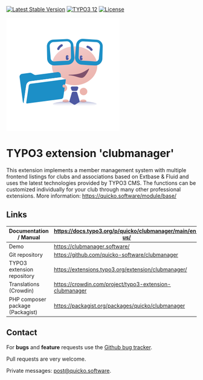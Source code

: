 [![Latest Stable Version](https://poser.pugx.org/quicko/clubmanager/v/stable)](https://packagist.org/packages/quicko/clubmanager)
[![TYPO3 12](https://img.shields.io/badge/TYPO3-12-orange.svg)](https://get.typo3.org/version/12)
[![License](https://poser.pugx.org/quicko/clubmanager/license)](https://packagist.org/packages/quicko/clubmanager)

![Quicko logo](Documentation/Images/Quicko-Avatar.png)

# TYPO3 extension 'clubmanager'

This extension implements a member management system with multiple frontend listings
for clubs and associations based on Extbase & Fluid and uses the latest technologies
provided by TYPO3 CMS. The functions can be customized individually for your club
through many other professional extensions. More information: https://quicko.software/module/base/

## Links
| **Documentation / Manual**       | <https://docs.typo3.org/p/quicko/clubmanager/main/en-us/> |
|----------------------------------|-----------------------------------------------------|
| Demo                             | <https://clubmanager.software/>                     |
| Git repository                   | <https://github.com/quicko-software/clubmanager>    |
| TYPO3 extension repository       | <https://extensions.typo3.org/extension/clubmanager/> |
| Translations (Crowdin)           | <https://crowdin.com/project/typo3-extension-clubmanager> |
| PHP composer package (Packagist) | <https://packagist.org/packages/quicko/clubmanager> |

## Contact
For **bugs** and **feature** requests use the [Github bug tracker](https://github.com/quicko-software/clubmanager/issues).

Pull requests are very welcome.

Private messages: <post@quicko.software>.